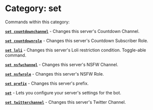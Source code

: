 # Category: set


Commands within this category:

[**`set countdownchannel`**](/commands/set/set-countdownchannel.md) - Changes this server's Countdown Channel.

[**`set countdownrole`**](/commands/set/set-countdownrole.md) - Changes this server's Countdown Subscriber Role.

[**`set loli`**](/commands/set/set-loli.md) - Changes this server's Loli restriction condition. Toggle-able command.

[**`set nsfwchannel`**](/commands/set/set-nsfwchannel.md) - Changes this server's NSFW Channel.

[**`set nsfwrole`**](/commands/set/set-nsfwrole.md) - Changes this server's NSFW Role.

[**`set prefix`**](/commands/set/set-prefix.md) - Changes this server's prefix.

[**`set`**](/commands/set/set.md) - Lets you configure your server's settings for the bot.

[**`set twitterchannel`**](/commands/set/set-twitterchannel.md) - Changes this server's Twitter Channel.
